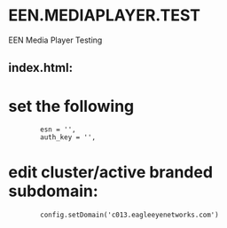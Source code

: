 # EEN.MEDIAPLAYER.TEST
EEN Media Player Testing

## index.html:
# set the following
            esn = '',
            auth_key = '',
      
# edit cluster/active branded subdomain:

            config.setDomain('c013.eagleeyenetworks.com')
